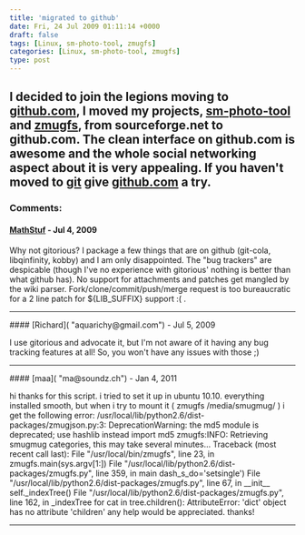 ```yaml
---
title: 'migrated to github'
date: Fri, 24 Jul 2009 01:11:14 +0000
draft: false
tags: [Linux, sm-photo-tool, zmugfs]
categories: [Linux, sm-photo-tool, zmugfs]
type: post
---
```


I decided to join the legions moving to [github.com](http://github.com), I moved my projects, [sm-photo-tool](http://github.com/jmrodri/sm-photo-tool/tree/master) and [zmugfs](http://github.com/jmrodri/zmugfs/tree/master), from sourceforge.net to github.com. The clean interface on github.com is awesome and the whole social networking aspect about it is very appealing. If you haven't moved to [git](http://git-scm.com/) give [github.com](http://github.com) a try.
---
### Comments:
#### [MathStuf]( "MathStuf@gmail.com") - <time datetime="2009-07-23 21:57:22">Jul 4, 2009</time>

Why not gitorious? I package a few things that are on github (git-cola, libqinfinity, kobby) and I am only disappointed. The "bug trackers" are despicable (though I've no experience with gitorious' nothing is better than what github has). No support for attachments and patches get mangled by the wiki parser. Fork/clone/commit/push/merge request is too bureaucratic for a 2 line patch for ${LIB\_SUFFIX} support :( .
<hr />
#### [Richard]( "aquarichy@gmail.com") - <time datetime="2009-07-24 06:54:06">Jul 5, 2009</time>

I use gitorious and advocate it, but I'm not aware of it having any bug tracking features at all! So, you won't have any issues with those ;)
<hr />
#### [maa]( "ma@soundz.ch") - <time datetime="2011-01-27 06:28:38">Jan 4, 2011</time>

hi thanks for this script. i tried to set it up in ubuntu 10.10. everything installed smooth, but when i try to mount it ( zmugfs /media/smugmug/ ) i get the following error: /usr/local/lib/python2.6/dist-packages/zmugjson.py:3: DeprecationWarning: the md5 module is deprecated; use hashlib instead import md5 zmugfs:INFO: Retrieving smugmug categories, this may take several minutes... Traceback (most recent call last): File "/usr/local/bin/zmugfs", line 23, in zmugfs.main(sys.argv\[1:\]) File "/usr/local/lib/python2.6/dist-packages/zmugfs.py", line 359, in main dash\_s\_do='setsingle') File "/usr/local/lib/python2.6/dist-packages/zmugfs.py", line 67, in \_\_init\_\_ self.\_indexTree() File "/usr/local/lib/python2.6/dist-packages/zmugfs.py", line 162, in \_indexTree for cat in tree.children(): AttributeError: 'dict' object has no attribute 'children' any help would be appreciated. thanks!
<hr />
